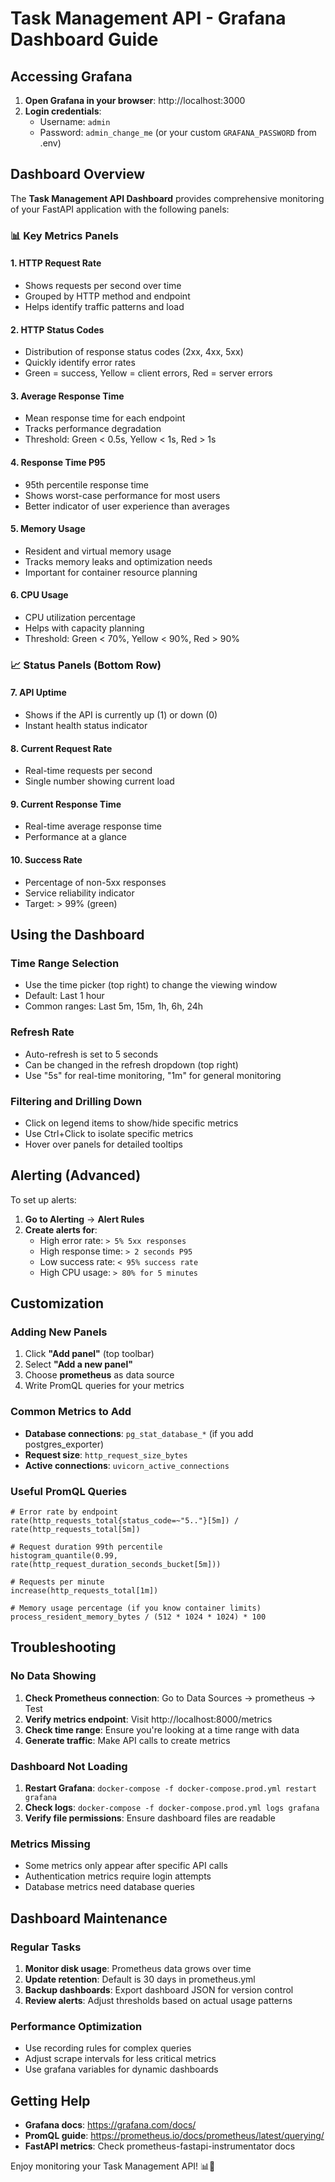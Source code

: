# Task Management API - Grafana Dashboard Guide

## Accessing Grafana

1. **Open Grafana in your browser**: http://localhost:3000
2. **Login credentials**:
   - Username: `admin`
   - Password: `admin_change_me` (or your custom `GRAFANA_PASSWORD` from .env)

## Dashboard Overview

The **Task Management API Dashboard** provides comprehensive monitoring of your FastAPI application with the following panels:

### 📊 Key Metrics Panels

#### 1. **HTTP Request Rate**
- Shows requests per second over time
- Grouped by HTTP method and endpoint
- Helps identify traffic patterns and load

#### 2. **HTTP Status Codes**
- Distribution of response status codes (2xx, 4xx, 5xx)
- Quickly identify error rates
- Green = success, Yellow = client errors, Red = server errors

#### 3. **Average Response Time**
- Mean response time for each endpoint
- Tracks performance degradation
- Threshold: Green < 0.5s, Yellow < 1s, Red > 1s

#### 4. **Response Time P95**
- 95th percentile response time
- Shows worst-case performance for most users
- Better indicator of user experience than averages

#### 5. **Memory Usage**
- Resident and virtual memory usage
- Tracks memory leaks and optimization needs
- Important for container resource planning

#### 6. **CPU Usage**
- CPU utilization percentage
- Helps with capacity planning
- Threshold: Green < 70%, Yellow < 90%, Red > 90%

### 📈 Status Panels (Bottom Row)

#### 7. **API Uptime**
- Shows if the API is currently up (1) or down (0)
- Instant health status indicator

#### 8. **Current Request Rate**
- Real-time requests per second
- Single number showing current load

#### 9. **Current Response Time**
- Real-time average response time
- Performance at a glance

#### 10. **Success Rate**
- Percentage of non-5xx responses
- Service reliability indicator
- Target: > 99% (green)

## Using the Dashboard

### Time Range Selection
- Use the time picker (top right) to change the viewing window
- Default: Last 1 hour
- Common ranges: Last 5m, 15m, 1h, 6h, 24h

### Refresh Rate
- Auto-refresh is set to 5 seconds
- Can be changed in the refresh dropdown (top right)
- Use "5s" for real-time monitoring, "1m" for general monitoring

### Filtering and Drilling Down
- Click on legend items to show/hide specific metrics
- Use Ctrl+Click to isolate specific metrics
- Hover over panels for detailed tooltips

## Alerting (Advanced)

To set up alerts:

1. **Go to Alerting** → **Alert Rules**
2. **Create alerts for**:
   - High error rate: `> 5% 5xx responses`
   - High response time: `> 2 seconds P95`
   - Low success rate: `< 95% success rate`
   - High CPU usage: `> 80% for 5 minutes`

## Customization

### Adding New Panels
1. Click **"Add panel"** (top toolbar)
2. Select **"Add a new panel"**
3. Choose **prometheus** as data source
4. Write PromQL queries for your metrics

### Common Metrics to Add
- **Database connections**: `pg_stat_database_*` (if you add postgres_exporter)
- **Request size**: `http_request_size_bytes`
- **Active connections**: `uvicorn_active_connections`

### Useful PromQL Queries

```promql
# Error rate by endpoint
rate(http_requests_total{status_code=~"5.."}[5m]) / rate(http_requests_total[5m])

# Request duration 99th percentile
histogram_quantile(0.99, rate(http_request_duration_seconds_bucket[5m]))

# Requests per minute
increase(http_requests_total[1m])

# Memory usage percentage (if you know container limits)
process_resident_memory_bytes / (512 * 1024 * 1024) * 100
```

## Troubleshooting

### No Data Showing
1. **Check Prometheus connection**: Go to Data Sources → prometheus → Test
2. **Verify metrics endpoint**: Visit http://localhost:8000/metrics
3. **Check time range**: Ensure you're looking at a time range with data
4. **Generate traffic**: Make API calls to create metrics

### Dashboard Not Loading
1. **Restart Grafana**: `docker-compose -f docker-compose.prod.yml restart grafana`
2. **Check logs**: `docker-compose -f docker-compose.prod.yml logs grafana`
3. **Verify file permissions**: Ensure dashboard files are readable

### Metrics Missing
- Some metrics only appear after specific API calls
- Authentication metrics require login attempts
- Database metrics need database queries

## Dashboard Maintenance

### Regular Tasks
1. **Monitor disk usage**: Prometheus data grows over time
2. **Update retention**: Default is 30 days in prometheus.yml
3. **Backup dashboards**: Export dashboard JSON for version control
4. **Review alerts**: Adjust thresholds based on actual usage patterns

### Performance Optimization
- Use recording rules for complex queries
- Adjust scrape intervals for less critical metrics
- Use grafana variables for dynamic dashboards

## Getting Help

- **Grafana docs**: https://grafana.com/docs/
- **PromQL guide**: https://prometheus.io/docs/prometheus/latest/querying/
- **FastAPI metrics**: Check prometheus-fastapi-instrumentator docs

Enjoy monitoring your Task Management API! 📊🚀
